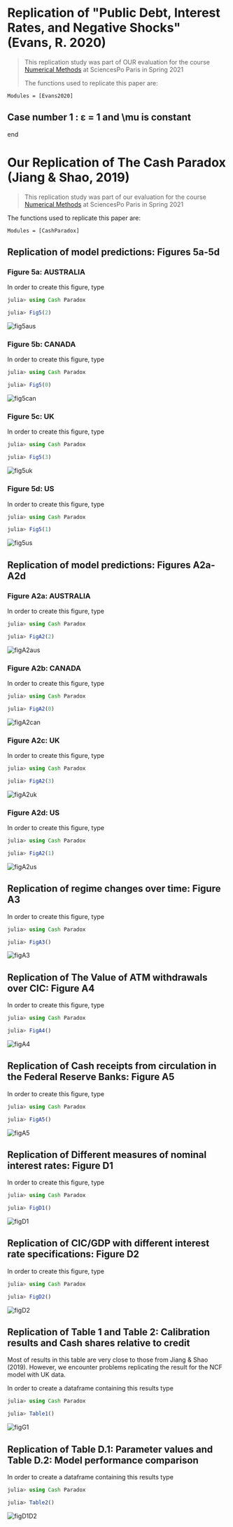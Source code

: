 # Replication of "Public Debt, Interest Rates, and Negative Shocks" (Evans, R. 2020) 

> This replication study was part of OUR evaluation for the course [Numerical Methods](https://floswald.github.io/NumericalMethods/) at SciencesPo Paris in Spring 2021
> 
> The functions used to replicate this paper are:

```@autodocs
Modules = [Evans2020]
```

## Case number 1 : &epsilon; = 1 and \mu is constant

end


# Our Replication of The Cash Paradox (Jiang & Shao, 2019)

> This replication study was part of our evaluation for the course [Numerical Methods](https://floswald.github.io/NumericalMethods/) at SciencesPo Paris in Spring 2021

The functions used to replicate this paper are:

```@autodocs
Modules = [CashParadox]
```

## Replication of model predictions: Figures 5a-5d

### Figure 5a: AUSTRALIA

In order to create this figure, type

```julia
julia> using Cash Paradox

julia> Fig5(2)
```

![fig5aus](./assets/fig5aus.png)

### Figure 5b: CANADA

In order to create this figure, type

```julia
julia> using Cash Paradox

julia> Fig5(0)
```

![fig5can](./assets/fig5can.png)

### Figure 5c:  UK

In order to create this figure, type

```julia
julia> using Cash Paradox

julia> Fig5(3)
```

![fig5uk](./assets/fig5uk.png)

### Figure 5d: US

In order to create this figure, type

```julia
julia> using Cash Paradox

julia> Fig5(1)
```
![fig5us](./assets/fig5us.png)


## Replication of model predictions: Figures A2a-A2d


### Figure A2a: AUSTRALIA

In order to create this figure, type

```julia
julia> using Cash Paradox

julia> FigA2(2)
```

![figA2aus](./assets/figA2aus.png)

### Figure A2b: CANADA

In order to create this figure, type

```julia
julia> using Cash Paradox

julia> FigA2(0)
```

![figA2can](./assets/figA2can.png)

### Figure A2c:  UK

In order to create this figure, type

```julia
julia> using Cash Paradox

julia> FigA2(3)
```
![figA2uk](./assets/figA2uk.png)

### Figure A2d: US

In order to create this figure, type

```julia
julia> using Cash Paradox

julia> FigA2(1)
```

![figA2us](./assets/figA2us.png)



## Replication of regime changes over time: Figure A3

In order to create this figure, type

```julia
julia> using Cash Paradox

julia> FigA3()
```

![figA3](./assets/figA3.png)

## Replication of The Value of ATM withdrawals over CIC: Figure A4

In order to create this figure, type

```julia
julia> using Cash Paradox

julia> FigA4()
```

![figA4](./assets/figA4.png)


## Replication of Cash receipts from circulation in the Federal Reserve Banks: Figure A5

In order to create this figure, type

```julia
julia> using Cash Paradox

julia> FigA5()
```

![figA5](./assets/figA5.png)


## Replication of Different measures of nominal interest rates: Figure D1

In order to create this figure, type

```julia
julia> using Cash Paradox

julia> FigD1()
```

![figD1](./assets/figD1.png)

## Replication of CIC/GDP with different interest rate specifications: Figure D2

In order to create this figure, type

```julia
julia> using Cash Paradox

julia> FigD2()
```
![figD2](./assets/figD2.png)

## Replication of Table 1 and Table 2: Calibration results and Cash shares relative to credit 

Most of results in this table are very close to those from Jiang & Shao (2019). However, we encounter problems replicating the result for the NCF model with UK data.

In order to create a dataframe containing this results type

```julia
julia> using Cash Paradox

julia> Table1()
```

![figG1](./assets/t1.png)

## Replication of Table D.1: Parameter values and Table D.2: Model performance comparison


In order to create a dataframe containing this results type

```julia
julia> using Cash Paradox

julia> Table2()
```

![figD1D2](./assets/t2.png)


